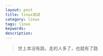 ```yaml
---
layout: post
title: linux测试
category: linux
tags: linux
keywords: 
description: 
---
```


>世上本没有路，走的人多了，也就有了路
